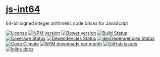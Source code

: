 [js-int64](http://make-github-pseudonymous-again.github.io/js-int64)
==

64-bit signed integer arithmetic code bricks for JavaScript

[![License](https://img.shields.io/github/license/make-github-pseudonymous-again/js-int64.svg?style=flat)](https://raw.githubusercontent.com/make-github-pseudonymous-again/js-int64/master/LICENSE)
[![NPM version](https://img.shields.io/npm/v/@aureooms/js-int64.svg?style=flat)](https://www.npmjs.org/package/@aureooms/js-int64)
[![Bower version](https://img.shields.io/bower/v/@aureooms/js-int64.svg?style=flat)](http://bower.io/search/?q=@aureooms/js-int64)
[![Build Status](https://img.shields.io/travis/make-github-pseudonymous-again/js-int64.svg?style=flat)](https://travis-ci.org/make-github-pseudonymous-again/js-int64)
[![Coverage Status](https://img.shields.io/coveralls/make-github-pseudonymous-again/js-int64.svg?style=flat)](https://coveralls.io/r/make-github-pseudonymous-again/js-int64)
[![Dependencies Status](https://img.shields.io/david/make-github-pseudonymous-again/js-int64.svg?style=flat)](https://david-dm.org/make-github-pseudonymous-again/js-int64#info=dependencies)
[![devDependencies Status](https://img.shields.io/david/dev/make-github-pseudonymous-again/js-int64.svg?style=flat)](https://david-dm.org/make-github-pseudonymous-again/js-int64#info=devDependencies)
[![Code Climate](https://img.shields.io/codeclimate/github/make-github-pseudonymous-again/js-int64.svg?style=flat)](https://codeclimate.com/github/make-github-pseudonymous-again/js-int64)
[![NPM downloads per month](https://img.shields.io/npm/dm/@aureooms/js-int64.svg?style=flat)](https://www.npmjs.org/package/@aureooms/js-int64)
[![GitHub issues](https://img.shields.io/github/issues/make-github-pseudonymous-again/js-int64.svg?style=flat)](https://github.com/make-github-pseudonymous-again/js-int64/issues)
[![Inline docs](http://inch-ci.org/github/make-github-pseudonymous-again/js-int64.svg?branch=master&style=shields)](http://inch-ci.org/github/make-github-pseudonymous-again/js-int64)
